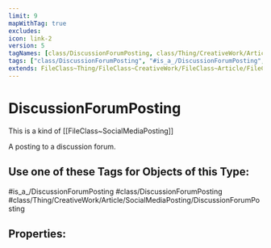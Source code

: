```yaml
---
limit: 9
mapWithTag: true
excludes:
icon: link-2
version: 5
tagNames: [class/DiscussionForumPosting, class/Thing/CreativeWork/Article/SocialMediaPosting/DiscussionForumPosting, is_a_/DiscussionForumPosting, schema-org/DiscussionForumPosting]
tags: ["class/DiscussionForumPosting", "#is_a_/DiscussionForumPosting", "class/Thing/CreativeWork/Article/SocialMediaPosting/DiscussionForumPosting"]
extends: FileClass~Thing/FileClass~CreativeWork/FileClass~Article/FileClass~SocialMediaPosting
---
```


# DiscussionForumPosting
This is a kind of [[FileClass~SocialMediaPosting]]

A posting to a discussion forum.


## Use one of these Tags for Objects of this Type:

#is_a_/DiscussionForumPosting
#class/DiscussionForumPosting
#class/Thing/CreativeWork/Article/SocialMediaPosting/DiscussionForumPosting

## Properties:


